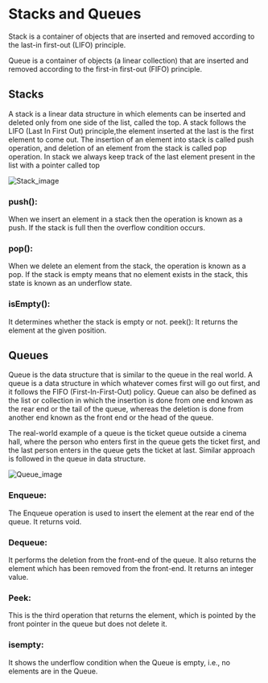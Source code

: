 # Stacks and Queues

Stack is a container of objects that are inserted and removed according to the last-in first-out (LIFO) principle.

Queue is a container of objects (a linear collection) that are inserted and removed according to the first-in first-out (FIFO) principle.



## Stacks 

A stack is a linear data structure in which elements can be inserted and deleted only from one side of the list, called the top. 
A stack follows the LIFO (Last In First Out) principle,the element inserted at the last is the first element to come out.
The insertion of an element into stack is called push operation, and deletion of an element from the stack is called pop operation.
In stack we always keep track of the last element present in the list with a pointer called top

![Stack_image](https://media.geeksforgeeks.org/wp-content/uploads/geek-stack-1.png)


### push(): 
When we insert an element in a stack then the operation is known as a push. If the stack is full then the overflow condition occurs.
### pop(): 
When we delete an element from the stack, the operation is known as a pop. If the stack is empty means that no element exists in the stack, this state is known as an underflow state.
### isEmpty(): 
It determines whether the stack is empty or not.
peek(): It returns the element at the given position.


## Queues

Queue is the data structure that is similar to the queue in the real world. A queue is a data structure in which whatever comes first will go out first, and it follows the FIFO (First-In-First-Out) policy. Queue can also be defined as the list or collection in which the insertion is done from one end known as the rear end or the tail of the queue, whereas the deletion is done from another end known as the front end or the head of the queue.

The real-world example of a queue is the ticket queue outside a cinema hall, where the person who enters first in the queue gets the ticket first, and the last person enters in the queue gets the ticket at last. Similar approach is followed in the queue in data structure.

![Queue_image](https://static.javatpoint.com/ds/images/ds-types-of-queue.png)


### Enqueue: 
The Enqueue operation is used to insert the element at the rear end of the queue. It returns void.
### Dequeue: 
It performs the deletion from the front-end of the queue. It also returns the element which has been removed from the front-end. It returns an integer value.
### Peek: 
This is the third operation that returns the element, which is pointed by the front pointer in the queue but does not delete it.
### isempty: 
It shows the underflow condition when the Queue is empty, i.e., no elements are in the Queue.



